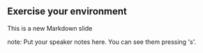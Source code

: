 ##  Exercise your environment

This is a new Markdown slide

note:
    Put your speaker notes here.
    You can see them pressing 's'.
